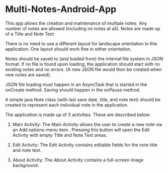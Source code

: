# Multi-Notes-Android-App
This app allows the creation and maintenance of multiple notes. Any number of notes are allowed (including no notes at all). Notes are made up of a Title and Note Text

There is no need to use a different layout for landscape orientation in this application. One layout should work fine in either orientation.

Notes should be saved to (and loaded from) the internal file system in JSON format. If no file is found upon loading, the application should start with no existing notes and no errors. (A new JSON file would then be created when new notes are saved).

JSON file loading must happen in an AsyncTask that is started in the onCreate method. Saving should happen in the onPause method.

A simple java Note class (with last save date, title, and note text) should be created to represent each individual note in the application.

The application is made up of 3 activities. These are described below:

1) Main Activity:
The Main Activity allows the user to create a new note via an Add options-menu item . Pressing this button will open the Edit Activity with empty Title and Note Text areas.

2) Edit Activity:
The Edit Activity contains editable fields for the note title and note text.

3) About Activity:
The About Activity contains a full-screen image background.
